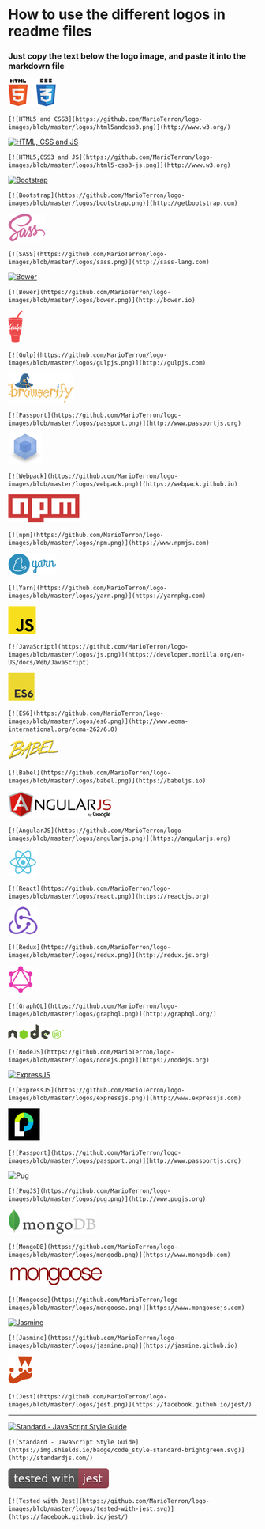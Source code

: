 # How to use the different logos in readme files

### Just copy the text below the logo image, and paste it into the markdown file

[![HTML and CSS](https://github.com/MarioTerron/logo-images/blob/master/logos/html5andcss3.png)](https://www.w3.org)

    [![HTML5 and CSS3](https://github.com/MarioTerron/logo-images/blob/master/logos/html5andcss3.png)](http://www.w3.org/)  

[![HTML, CSS and JS](https://github.com/MarioTerron/logo-images/blob/master/logos/html5-css3-js.png)](https://www.w3.org)

    [![HTML5,CSS3 and JS](https://github.com/MarioTerron/logo-images/blob/master/logos/html5-css3-js.png)](http://www.w3.org)  

[![Bootstrap](https://github.com/MarioTerron/logo-images/blob/master/logos/bootstrap.png)](http://getbootstrap.com)

    [![Bootstrap](https://github.com/MarioTerron/logo-images/blob/master/logos/bootstrap.png)](http://getbootstrap.com)  

[![SASS](https://github.com/MarioTerron/logo-images/blob/master/logos/sass.png)](http://sass-lang.com)

    [![SASS](https://github.com/MarioTerron/logo-images/blob/master/logos/sass.png)](http://sass-lang.com)

[![Bower](https://github.com/MarioTerron/logo-images/blob/master/logos/bower.png)](https://bower.io)

    [![Bower](https://github.com/MarioTerron/logo-images/blob/master/logos/bower.png)](http://bower.io)  

[![Gulp](https://github.com/MarioTerron/logo-images/blob/master/logos/gulpjs.png)](https://gulpjs.com)

    [![Gulp](https://github.com/MarioTerron/logo-images/blob/master/logos/gulpjs.png)](http://gulpjs.com)

[![Browserify](https://github.com/MarioTerron/logo-images/blob/master/logos/browserify.png)](http://www.browserify.org)

    [![Passport](https://github.com/MarioTerron/logo-images/blob/master/logos/passport.png)](http://www.passportjs.org)

[![Webpack](https://github.com/MarioTerron/logo-images/blob/master/logos/webpack.png)](https://webpack.github.io)

    [![Webpack](https://github.com/MarioTerron/logo-images/blob/master/logos/webpack.png)](https://webpack.github.io)

[![npm](https://github.com/MarioTerron/logo-images/blob/master/logos/npm.png)](https://www.npmjs.com)

    [![npm](https://github.com/MarioTerron/logo-images/blob/master/logos/npm.png)](https://www.npmjs.com)
 
[![Yarn](https://github.com/MarioTerron/logo-images/blob/master/logos/yarn.png)](https://yarnpkg.com)

    [![Yarn](https://github.com/MarioTerron/logo-images/blob/master/logos/yarn.png)](https://yarnpkg.com)

[![JavaScript](https://github.com/MarioTerron/logo-images/blob/master/logos/js.png)](https://developer.mozilla.org/en-US/docs/Web/JavaScript)

    [![JavaScript](https://github.com/MarioTerron/logo-images/blob/master/logos/js.png)](https://developer.mozilla.org/en-US/docs/Web/JavaScript)

[![ES6](https://github.com/MarioTerron/logo-images/blob/master/logos/es6.png)](http://www.ecma-international.org/ecma-262/6.0)

    [![ES6](https://github.com/MarioTerron/logo-images/blob/master/logos/es6.png)](http://www.ecma-international.org/ecma-262/6.0)

[![Babel](https://github.com/MarioTerron/logo-images/blob/master/logos/babel.png)](https://babeljs.io)

    [![Babel](https://github.com/MarioTerron/logo-images/blob/master/logos/babel.png)](https://babeljs.io)

[![AngularJS](https://github.com/MarioTerron/logo-images/blob/master/logos/angularjs.png)](https://angularjs.org)

    [![AngularJS](https://github.com/MarioTerron/logo-images/blob/master/logos/angularjs.png)](https://angularjs.org)

[![React](https://github.com/MarioTerron/logo-images/blob/master/logos/react.png)](https://reactjs.org)

    [![React](https://github.com/MarioTerron/logo-images/blob/master/logos/react.png)](https://reactjs.org)

[![Redux](https://github.com/MarioTerron/logo-images/blob/master/logos/redux.png)](http://redux.js.org)

    [![Redux](https://github.com/MarioTerron/logo-images/blob/master/logos/redux.png)](http://redux.js.org)

[![GraphQL](https://github.com/MarioTerron/logo-images/blob/master/logos/graphql.png)](http://graphql.org/)

    [![GraphQL](https://github.com/MarioTerron/logo-images/blob/master/logos/graphql.png)](http://graphql.org/)


[![NodeJS](https://github.com/MarioTerron/logo-images/blob/master/logos/nodejs.png)](https://nodejs.org)

    [![NodeJS](https://github.com/MarioTerron/logo-images/blob/master/logos/nodejs.png)](https://nodejs.org)

[![ExpressJS](https://github.com/MarioTerron/logo-images/blob/master/logos/expressjs.png)](http://expressjs.com)

    [![ExpressJS](https://github.com/MarioTerron/logo-images/blob/master/logos/expressjs.png)](http://www.expressjs.com)

[![Passport](https://github.com/MarioTerron/logo-images/blob/master/logos/passport.png)](http://www.passportjs.org)

    [![Passport](https://github.com/MarioTerron/logo-images/blob/master/logos/passport.png)](http://www.passportjs.org)    

[![Pug](https://github.com/MarioTerron/logo-images/blob/master/logos/pug.png)](http://www.pugjs.org)

    [![PugJS](https://github.com/MarioTerron/logo-images/blob/master/logos/pug.png)](http://www.pugjs.org)

[![MongoDB](https://github.com/MarioTerron/logo-images/blob/master/logos/mongodb.png)](https://www.mongodb.com)

    [![MongoDB](https://github.com/MarioTerron/logo-images/blob/master/logos/mongodb.png)](https://www.mongodb.com)

[![Mongoose](https://github.com/MarioTerron/logo-images/blob/master/logos/mongoose.png)](https://www.mongoosejs.com)

    [![Mongoose](https://github.com/MarioTerron/logo-images/blob/master/logos/mongoose.png)](https://www.mongoosejs.com)
  
[![Jasmine](https://github.com/MarioTerron/logo-images/blob/master/logos/jasmine.png)](https://jasmine.github.io)

    [![Jasmine](https://github.com/MarioTerron/logo-images/blob/master/logos/jasmine.png)](https://jasmine.github.io)  

[![Jest](https://github.com/MarioTerron/logo-images/blob/master/logos/jest.png)](https://facebook.github.io/jest/)

    [![Jest](https://github.com/MarioTerron/logo-images/blob/master/logos/jest.png)](https://facebook.github.io/jest/)  

---  
  

[![Standard - JavaScript Style Guide](https://img.shields.io/badge/code_style-standard-brightgreen.svg)](http://standardjs.com/)

    [![Standard - JavaScript Style Guide](https://img.shields.io/badge/code_style-standard-brightgreen.svg)](http://standardjs.com/)


[![Tested with Jest](https://github.com/MarioTerron/logo-images/blob/master/logos/tested-with-jest.svg)](https://facebook.github.io/jest/)

    [![Tested with Jest](https://github.com/MarioTerron/logo-images/blob/master/logos/tested-with-jest.svg)](https://facebook.github.io/jest/)

